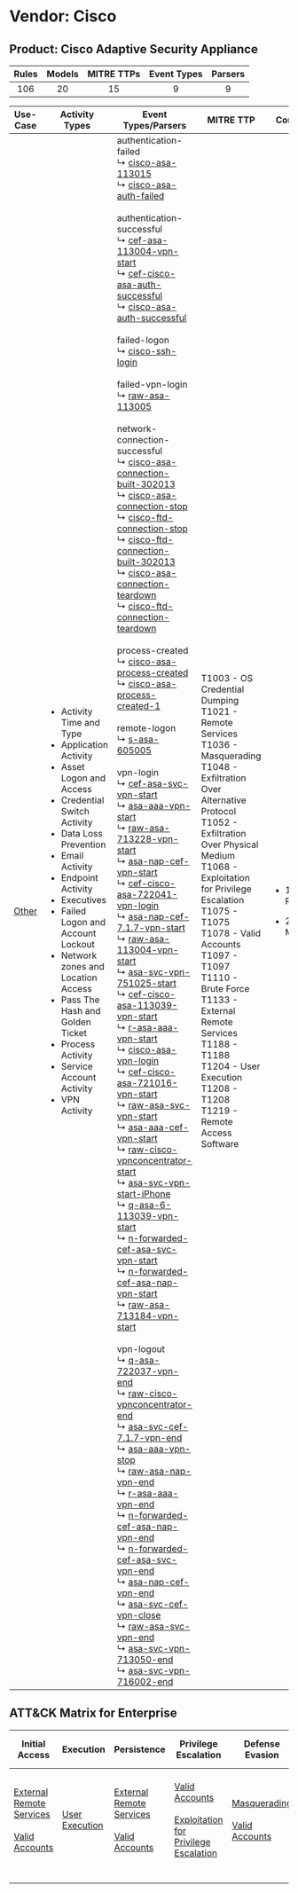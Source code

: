 Vendor: Cisco
=============
Product: Cisco Adaptive Security Appliance
------------------------------------------
| Rules | Models | MITRE TTPs | Event Types | Parsers |
|:-----:|:------:|:----------:|:-----------:|:-------:|
|  106  |   20   |     15     |      9      |    9    |

|               Use-Case                | Activity Types                                                                                                                                                                                                                                                                                                                                                                                                                                      | Event Types/Parsers                                                                                                                                                                                                                                                                                                                                                                                                                                                                                                                                                                                                                                                                                                                                                                                                                                                                                                                                                                                                                                                                                                                                                                                                                                                                                                                                                                                                                                                                                                                                                                                                                                                                                                                                                                                                                                                                                                                                                                                                                                                                                                                                                                                                                                                                                                                                                                                                                                                                                                                                                                                                                                                                                                                                                                                                                                                                                                                                                                                                                                                                                                                                                                                                                                                                                                                                                                                                                                                                                                                                                                                                                                                                                                                                                                                                                                                                                                                                                                                                                                                                                                                                                                                                                                                                                                                                                                                                                                                                                                                                                                                                                                           | MITRE TTP                                                                                                                                                                                                                                                                                                                                                                                                                                                 | Content                                                |
|:-------------------------------------:| --------------------------------------------------------------------------------------------------------------------------------------------------------------------------------------------------------------------------------------------------------------------------------------------------------------------------------------------------------------------------------------------------------------------------------------------------- | ------------------------------------------------------------------------------------------------------------------------------------------------------------------------------------------------------------------------------------------------------------------------------------------------------------------------------------------------------------------------------------------------------------------------------------------------------------------------------------------------------------------------------------------------------------------------------------------------------------------------------------------------------------------------------------------------------------------------------------------------------------------------------------------------------------------------------------------------------------------------------------------------------------------------------------------------------------------------------------------------------------------------------------------------------------------------------------------------------------------------------------------------------------------------------------------------------------------------------------------------------------------------------------------------------------------------------------------------------------------------------------------------------------------------------------------------------------------------------------------------------------------------------------------------------------------------------------------------------------------------------------------------------------------------------------------------------------------------------------------------------------------------------------------------------------------------------------------------------------------------------------------------------------------------------------------------------------------------------------------------------------------------------------------------------------------------------------------------------------------------------------------------------------------------------------------------------------------------------------------------------------------------------------------------------------------------------------------------------------------------------------------------------------------------------------------------------------------------------------------------------------------------------------------------------------------------------------------------------------------------------------------------------------------------------------------------------------------------------------------------------------------------------------------------------------------------------------------------------------------------------------------------------------------------------------------------------------------------------------------------------------------------------------------------------------------------------------------------------------------------------------------------------------------------------------------------------------------------------------------------------------------------------------------------------------------------------------------------------------------------------------------------------------------------------------------------------------------------------------------------------------------------------------------------------------------------------------------------------------------------------------------------------------------------------------------------------------------------------------------------------------------------------------------------------------------------------------------------------------------------------------------------------------------------------------------------------------------------------------------------------------------------------------------------------------------------------------------------------------------------------------------------------------------------------------------------------------------------------------------------------------------------------------------------------------------------------------------------------------------------------------------------------------------------------------------------------------------------------------------------------------------------------------------------------------------------------------------------------------------------------------------------------------- | --------------------------------------------------------------------------------------------------------------------------------------------------------------------------------------------------------------------------------------------------------------------------------------------------------------------------------------------------------------------------------------------------------------------------------------------------------- | ------------------------------------------------------ |
| [Other](../UseCases/usecase_other.md) | <ul><li>Activity Time  and Type</li><li>Application Activity</li><li>Asset Logon and Access</li><li>Credential Switch Activity</li><li>Data Loss Prevention</li><li>Email Activity</li><li>Endpoint Activity</li><li>Executives</li><li>Failed Logon and Account Lockout</li><li>Network zones and Location Access</li><li>Pass The Hash and Golden Ticket</li><li>Process Activity</li><li>Service Account Activity</li><li>VPN Activity</li></ul> |  authentication-failed<br> ↳ [cisco-asa-113015](../Parsers/parserContent_cisco-asa-113015.md)<br> ↳ [cisco-asa-auth-failed](../Parsers/parserContent_cisco-asa-auth-failed.md)<br><br> authentication-successful<br> ↳ [cef-asa-113004-vpn-start](../Parsers/parserContent_cef-asa-113004-vpn-start.md)<br> ↳ [cef-cisco-asa-auth-successful](../Parsers/parserContent_cef-cisco-asa-auth-successful.md)<br> ↳ [cisco-asa-auth-successful](../Parsers/parserContent_cisco-asa-auth-successful.md)<br><br> failed-logon<br> ↳ [cisco-ssh-login](../Parsers/parserContent_cisco-ssh-login.md)<br><br> failed-vpn-login<br> ↳ [raw-asa-113005](../Parsers/parserContent_raw-asa-113005.md)<br><br> network-connection-successful<br> ↳ [cisco-asa-connection-built-302013](../Parsers/parserContent_cisco-asa-connection-built-302013.md)<br> ↳ [cisco-asa-connection-stop](../Parsers/parserContent_cisco-asa-connection-stop.md)<br> ↳ [cisco-ftd-connection-stop](../Parsers/parserContent_cisco-ftd-connection-stop.md)<br> ↳ [cisco-ftd-connection-built-302013](../Parsers/parserContent_cisco-ftd-connection-built-302013.md)<br> ↳ [cisco-asa-connection-teardown](../Parsers/parserContent_cisco-asa-connection-teardown.md)<br> ↳ [cisco-ftd-connection-teardown](../Parsers/parserContent_cisco-ftd-connection-teardown.md)<br><br> process-created<br> ↳ [cisco-asa-process-created](../Parsers/parserContent_cisco-asa-process-created.md)<br> ↳ [cisco-asa-process-created-1](../Parsers/parserContent_cisco-asa-process-created-1.md)<br><br> remote-logon<br> ↳ [s-asa-605005](../Parsers/parserContent_s-asa-605005.md)<br><br> vpn-login<br> ↳ [cef-asa-svc-vpn-start](../Parsers/parserContent_cef-asa-svc-vpn-start.md)<br> ↳ [asa-aaa-vpn-start](../Parsers/parserContent_asa-aaa-vpn-start.md)<br> ↳ [raw-asa-713228-vpn-start](../Parsers/parserContent_raw-asa-713228-vpn-start.md)<br> ↳ [asa-nap-cef-vpn-start](../Parsers/parserContent_asa-nap-cef-vpn-start.md)<br> ↳ [cef-cisco-asa-722041-vpn-login](../Parsers/parserContent_cef-cisco-asa-722041-vpn-login.md)<br> ↳ [asa-nap-cef-7.1.7-vpn-start](../Parsers/parserContent_asa-nap-cef-7.1.7-vpn-start.md)<br> ↳ [raw-asa-113004-vpn-start](../Parsers/parserContent_raw-asa-113004-vpn-start.md)<br> ↳ [asa-svc-vpn-751025-start](../Parsers/parserContent_asa-svc-vpn-751025-start.md)<br> ↳ [cef-cisco-asa-113039-vpn-start](../Parsers/parserContent_cef-cisco-asa-113039-vpn-start.md)<br> ↳ [r-asa-aaa-vpn-start](../Parsers/parserContent_r-asa-aaa-vpn-start.md)<br> ↳ [cisco-asa-vpn-login](../Parsers/parserContent_cisco-asa-vpn-login.md)<br> ↳ [cef-cisco-asa-721016-vpn-start](../Parsers/parserContent_cef-cisco-asa-721016-vpn-start.md)<br> ↳ [raw-asa-svc-vpn-start](../Parsers/parserContent_raw-asa-svc-vpn-start.md)<br> ↳ [asa-aaa-cef-vpn-start](../Parsers/parserContent_asa-aaa-cef-vpn-start.md)<br> ↳ [raw-cisco-vpnconcentrator-start](../Parsers/parserContent_raw-cisco-vpnconcentrator-start.md)<br> ↳ [asa-svc-vpn-start-iPhone](../Parsers/parserContent_asa-svc-vpn-start-iphone.md)<br> ↳ [q-asa-6-113039-vpn-start](../Parsers/parserContent_q-asa-6-113039-vpn-start.md)<br> ↳ [n-forwarded-cef-asa-svc-vpn-start](../Parsers/parserContent_n-forwarded-cef-asa-svc-vpn-start.md)<br> ↳ [n-forwarded-cef-asa-nap-vpn-start](../Parsers/parserContent_n-forwarded-cef-asa-nap-vpn-start.md)<br> ↳ [raw-asa-713184-vpn-start](../Parsers/parserContent_raw-asa-713184-vpn-start.md)<br><br> vpn-logout<br> ↳ [q-asa-722037-vpn-end](../Parsers/parserContent_q-asa-722037-vpn-end.md)<br> ↳ [raw-cisco-vpnconcentrator-end](../Parsers/parserContent_raw-cisco-vpnconcentrator-end.md)<br> ↳ [asa-svc-cef-7.1.7-vpn-end](../Parsers/parserContent_asa-svc-cef-7.1.7-vpn-end.md)<br> ↳ [asa-aaa-vpn-stop](../Parsers/parserContent_asa-aaa-vpn-stop.md)<br> ↳ [raw-asa-nap-vpn-end](../Parsers/parserContent_raw-asa-nap-vpn-end.md)<br> ↳ [r-asa-aaa-vpn-end](../Parsers/parserContent_r-asa-aaa-vpn-end.md)<br> ↳ [n-forwarded-cef-asa-nap-vpn-end](../Parsers/parserContent_n-forwarded-cef-asa-nap-vpn-end.md)<br> ↳ [n-forwarded-cef-asa-svc-vpn-end](../Parsers/parserContent_n-forwarded-cef-asa-svc-vpn-end.md)<br> ↳ [asa-nap-cef-vpn-end](../Parsers/parserContent_asa-nap-cef-vpn-end.md)<br> ↳ [asa-svc-cef-vpn-close](../Parsers/parserContent_asa-svc-cef-vpn-close.md)<br> ↳ [raw-asa-svc-vpn-end](../Parsers/parserContent_raw-asa-svc-vpn-end.md)<br> ↳ [asa-svc-vpn-713050-end](../Parsers/parserContent_asa-svc-vpn-713050-end.md)<br> ↳ [asa-svc-vpn-716002-end](../Parsers/parserContent_asa-svc-vpn-716002-end.md)<br> | T1003 - OS Credential Dumping<br>T1021 - Remote Services<br>T1036 - Masquerading<br>T1048 - Exfiltration Over Alternative Protocol<br>T1052 - Exfiltration Over Physical Medium<br>T1068 - Exploitation for Privilege Escalation<br>T1075 - T1075<br>T1078 - Valid Accounts<br>T1097 - T1097<br>T1110 - Brute Force<br>T1133 - External Remote Services<br>T1188 - T1188<br>T1204 - User Execution<br>T1208 - T1208<br>T1219 - Remote Access Software<br> | <ul><li>106 Rules</li></ul><ul><li>20 Models</li></ul> |

ATT&CK Matrix for Enterprise
----------------------------
| Initial Access                                                                                                                                   | Execution                                                           | Persistence                                                                                                                                      | Privilege Escalation                                                                                                                                          | Defense Evasion                                                                                                                      | Credential Access                                                                                                                          | Discovery | Lateral Movement                                                     | Collection | Command and Control                                                         | Exfiltration                                                                                                                                                                      | Impact |
| ------------------------------------------------------------------------------------------------------------------------------------------------ | ------------------------------------------------------------------- | ------------------------------------------------------------------------------------------------------------------------------------------------ | ------------------------------------------------------------------------------------------------------------------------------------------------------------- | ------------------------------------------------------------------------------------------------------------------------------------ | ------------------------------------------------------------------------------------------------------------------------------------------ | --------- | -------------------------------------------------------------------- | ---------- | --------------------------------------------------------------------------- | --------------------------------------------------------------------------------------------------------------------------------------------------------------------------------- | ------ |
| [External Remote Services](https://attack.mitre.org/techniques/T1133)<br><br>[Valid Accounts](https://attack.mitre.org/techniques/T1078)<br><br> | [User Execution](https://attack.mitre.org/techniques/T1204)<br><br> | [External Remote Services](https://attack.mitre.org/techniques/T1133)<br><br>[Valid Accounts](https://attack.mitre.org/techniques/T1078)<br><br> | [Valid Accounts](https://attack.mitre.org/techniques/T1078)<br><br>[Exploitation for Privilege Escalation](https://attack.mitre.org/techniques/T1068)<br><br> | [Masquerading](https://attack.mitre.org/techniques/T1036)<br><br>[Valid Accounts](https://attack.mitre.org/techniques/T1078)<br><br> | [OS Credential Dumping](https://attack.mitre.org/techniques/T1003)<br><br>[Brute Force](https://attack.mitre.org/techniques/T1110)<br><br> |           | [Remote Services](https://attack.mitre.org/techniques/T1021)<br><br> |            | [Remote Access Software](https://attack.mitre.org/techniques/T1219)<br><br> | [Exfiltration Over Alternative Protocol](https://attack.mitre.org/techniques/T1048)<br><br>[Exfiltration Over Physical Medium](https://attack.mitre.org/techniques/T1052)<br><br> |        |